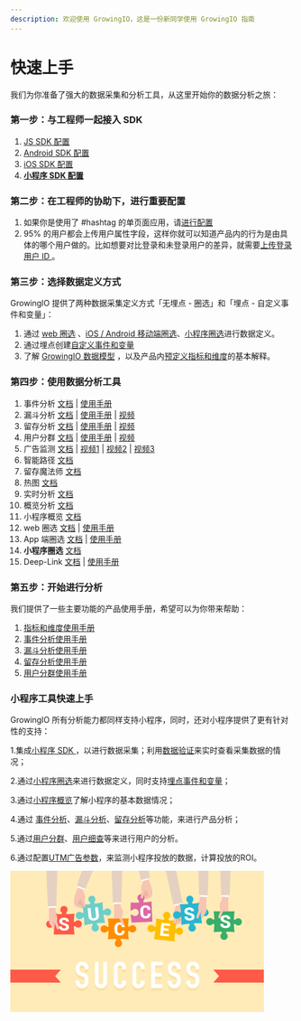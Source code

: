 ```yaml
---
description: 欢迎使用 GrowingIO，这是一份新同学使用 GrowingIO 指南
---
```


# 快速上手

我们为你准备了强大的数据采集和分析工具，从这里开始你的数据分析之旅：

### 第一步：与工程师一起接入 SDK

1. [JS SDK 配置](sdk-integration/web-js-sdk/)
2. [Android SDK 配置](sdk-integration/android-sdk/)
3. [iOS SDK 配置](sdk-integration/ios-sdk.md)
4. [**小程序 SDK 配置**](sdk-integration/mina-sdk.md)

### 第二步：在工程师的协助下，进行重要配置

1. 如果你是使用了 \#hashtag 的单页面应用，请[进行配置](sdk-integration/web-js-sdk/#21-hashtag-xi-tong-bian-liang)
2. 95% 的用户都会上传用户属性字段，这样你就可以知道产品内的行为是由具体的哪个用户做的。比如想要对比登录和未登录用户的差异，就需要[上传登录用户 ID ](sdk-integration/web-js-sdk/#137)。

### 第三步：选择数据定义方式

GrowingIO 提供了两种数据采集定义方式「无埋点 - 圈选」和「埋点 - 自定义事件和变量」：

1. 通过 [web 圈选](data-definition/circle/web.md) 、[iOS / Android 移动端圈选](data-definition/circle/app.md)、[小程序圈选](data-definition/circle/minp.md)进行数据定义。
2. 通过埋点创建[自定义事件和变量](data-model/event-model/custom-event/)
3. 了解 [GrowingIO 数据模型](data-model/) ，以及产品内[预定义指标和维度](data-model/olap-model/predifined-metrics-dimensions.md)的基本解释。

### 第四步：使用数据分析工具

1. 事件分析 [文档](data-analytics/event-analysis.md) \| [使用手册](https://s.growingio.com/nvN9MB)
2. 漏斗分析 [文档](data-analytics/funnel-analysis.md) \| [使用手册](https://s.growingio.com/9PXbR0) \| [视频](https://s.growingio.com/kKdDjv)
3. 留存分析 [文档](data-analytics/retention-analysis.md) \| [使用手册](https://s.growingio.com/p8QD3x) \| [视频](https://s.growingio.com/4PpoAK)
4. 用户分群 [文档](data-analytics/user-segmentation.md) \| [使用手册](https://s.growingio.com/9PaAZ8) \|  [视频](https://s.growingio.com/ambRb4)
5. 广告监测 [文档](ads-tracking/) \| [视频1](https://s.growingio.com/DmQMzB) \| [视频2](https://s.growingio.com/KqZEP3) \| [视频3](https://s.growingio.com/jvoRdB)
6. 智能路径 [文档](data-analytics/pathfinder.md)
7. 留存魔法师 [文档](data-analytics/magic-number.md)
8. 热图 [文档](data-analytics/heatmap/)
9. 实时分析 [文档](dashboard/realtime.md)
10. 概览分析 [文档](dashboard/overview.md)
11. 小程序概览 [文档](dashboard/mina-overview.md)
12. web 圈选 [文档](data-definition/circle/web.md) \| [使用手册](http://growing.cn-bj.ufileos.com/web_circle.pdf)
13. App 端圈选 [文档](data-definition/circle/app.md) \| [使用手册](http://growing.cn-bj.ufileos.com/app_circle.pdf)
14. **小程序圈选** [文档](data-definition/circle/minp.md) 
15. Deep-Link [文档](https://docs.growingio.com/docs/ads-tracking/app-marketing#113) \| [使用手册](https://s.growingio.com/xzAqPp)

### 第五步：开始进行分析

我们提供了一些主要功能的产品使用手册，希望可以为你带来帮助：

1. [指标和维度使用手册](https://s.growingio.com/NLdx0O)
2. [事件分析使用手册](https://s.growingio.com/nvN9MB)
3. [漏斗分析使用手册](https://s.growingio.com/9PXbR0)
4. [留存分析使用手册](https://s.growingio.com/p8QD3x)
5. [用户分群使用手册](https://s.growingio.com/9PaAZ8)

### 小程序工具快速上手

GrowingIO 所有分析能力都同样支持小程序，同时，还对小程序提供了更有针对性的支持：

1.集成[小程序 SDK ](sdk-integration/mina-sdk.md)，以进行数据采集；利用[数据验证](sdk-integration/growingio-debugger/#growingio-minidebugger)来实时查看采集数据的情况；

2.通过[小程序圈选](data-definition/circle/minp.md)来进行数据定义，同时支持[埋点事件和变量](data-model/event-model/custom-event/)；

3.通过[小程序概览](dashboard/mina-overview.md)了解小程序的基本数据情况；

4.通过 [事件分析](data-analytics/event-analysis.md)、[漏斗分析](data-analytics/funnel-analysis.md)、[留存分析](data-analytics/retention-analysis.md)等功能，来进行产品分析；

5.通过[用户分群](data-analytics/user-segmentation.md)、[用户细查](data-analytics/individual-user-report.md)等来进行用户的分析。

6.通过配置[UTM广告参数](ads-tracking/utm-parameters.md#she-zhi-xiao-cheng-xu-luo-di-ye-de-utm)，来监测小程序投放的数据，计算投放的ROI。

![](.gitbook/assets/wei-xin-tou-tu-10.1722.png)

